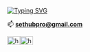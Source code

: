 
<a href="https://www.youtube.com/channel/UCPZL6wmz8kQ_YoZUWjES3eA"><img src="https://readme-typing-svg.herokuapp.com?font=Fira+Code&size=30&pause=1000&color=EE33F7&background=2EFFA200&vCenter=true&width=435&lines=SetHub+Official" alt="Typing SVG" /></a>

📫 **sethubpro@gmail.com**

<a style="float:left" href="https://instagram.com/sethubofficial" target="_blank"><img style="float:left" text="center" src="https://raw.githubusercontent.com/rahuldkjain/github-profile-readme-generator/master/src/images/icons/Social/instagram.svg" alt="https://instagram.com/sethubofficial" height="20" width="30" /></a>
<a style="float:left" href="https://www.youtube.com/channel/UCPZL6wmz8kQ_YoZUWjES3eA" target="_blank"><img style="float:left" text="center"  src="https://raw.githubusercontent.com/rahuldkjain/github-profile-readme-generator/master/src/images/icons/Social/youtube.svg" alt="https://www.youtube.com/channel/UCPZL6wmz8kQ_YoZUWjES3eA" height="20" width="30" /></a>


